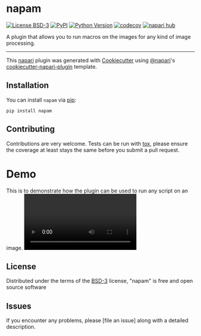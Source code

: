 # napam

[![License BSD-3](https://img.shields.io/pypi/l/napam.svg?color=green)](https://github.com/JB4Jaison/napam/raw/main/LICENSE)
[![PyPI](https://img.shields.io/pypi/v/napam.svg?color=green)](https://pypi.org/project/napam)
[![Python Version](https://img.shields.io/pypi/pyversions/napam.svg?color=green)](https://python.org)
[![codecov](https://codecov.io/gh/githubuser/napam/branch/main/graph/badge.svg)](https://codecov.io/gh/JB4Jaison/NaPaM)
[![napari hub](https://img.shields.io/endpoint?url=https://api.napari-hub.org/shields/napam)](https://napari-hub.org/plugins/napam)

A plugin that allows you to run macros on the images for any kind of image processing.

----------------------------------

This [napari] plugin was generated with [Cookiecutter] using [@napari]'s [cookiecutter-napari-plugin] template.

<!--
Don't miss the full getting started guide to set up your new package:
https://github.com/napari/cookiecutter-napari-plugin#getting-started

and review the napari docs for plugin developers:
https://napari.org/stable/plugins/index.html
-->

## Installation

You can install `napam` via [pip]:

    pip install napam

## Contributing

Contributions are very welcome. Tests can be run with [tox], please ensure
the coverage at least stays the same before you submit a pull request.

# Demo
This is to demonstrate how the plugin can be used to run any script on an image.
![](assets/napam_execution_demo.mp4)

## License

Distributed under the terms of the [BSD-3] license,
"napam" is free and open source software

## Issues

If you encounter any problems, please [file an issue] along with a detailed description.

[napari]: https://github.com/napari/napari
[Cookiecutter]: https://github.com/audreyr/cookiecutter
[@napari]: https://github.com/napari
[MIT]: http://opensource.org/licenses/MIT
[BSD-3]: http://opensource.org/licenses/BSD-3-Clause
[GNU GPL v3.0]: http://www.gnu.org/licenses/gpl-3.0.txt
[GNU LGPL v3.0]: http://www.gnu.org/licenses/lgpl-3.0.txt
[Apache Software License 2.0]: http://www.apache.org/licenses/LICENSE-2.0
[Mozilla Public License 2.0]: https://www.mozilla.org/media/MPL/2.0/index.txt
[cookiecutter-napari-plugin]: https://github.com/napari/cookiecutter-napari-plugin

[napari]: https://github.com/napari/napari
[tox]: https://tox.readthedocs.io/en/latest/
[pip]: https://pypi.org/project/pip/
[PyPI]: https://pypi.org/

